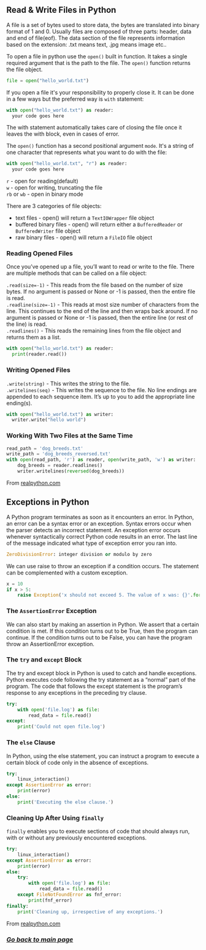 ## Read & Write Files in Python

A file is a set of bytes used to store data, the bytes are translated into binary format of 1 and 0. Usually files are composed of three parts: header, data and end of file(eof). The data section of the file represents information based on the extension: .txt means text, .jpg means image etc..

To open a file in python use the `open()` built in function. It takes a single required argument that is the path to the file. The `open()` function returns the file object.

``` python
file = open("hello_world.txt")
```

If you open a file it's your responsibility to properly close it. It can be done in a few ways but the preferred way is `with` statement:

``` python
with open("hello_world.txt") as reader:
  your code goes here
```

The with statement automatically takes care of closing the file once it leaves the with block, even in cases of error.

The `open()` function has a second positional argument `mode`. It's a string of one character that represents what you want to do with the file:  

``` python
with open("hello_world.txt", "r") as reader:
  your code goes here
```

`r` - open for reading(default)  
`w` - open for writing, truncating the file  
`rb` or `wb` - open in binary mode  

There are 3 categories of file objects:

* text files - open() will return a `TextIOWrapper` file object
* buffered binary files - open() will return either a `BufferedReader` or `BufferedWriter` file object
* raw binary files - open() will return a `FileIO` file object

### Reading Opened Files

Once you’ve opened up a file, you’ll want to read or write to the file. There are multiple methods that can be called on a file object:

`.read(size=-1)` - This reads from the file based on the number of size bytes. If no argument is passed or None or -1 is passed, then the entire file is read.  
`.readline(size=-1)` - This reads at most size number of characters from the line. This continues to the end of the line and then wraps back around. If no argument is passed or None or -1 is passed, then the entire line (or rest of the line) is read.  
`.readlines()` - This reads the remaining lines from the file object and returns them as a list.

``` python
with open("hello_world.txt") as reader:
  print(reader.read())
```

### Writing Opened Files

`.write(string)` - 	This writes the string to the file.  
`.writelines(seq)` - This writes the sequence to the file. No line endings are appended to each sequence item. It’s up to you to add the appropriate line ending(s).  

``` python
with open("hello_world.txt") as writer:
  writer.write("hello world")
```

### Working With Two Files at the Same Time

``` python
read_path = 'dog_breeds.txt'
write_path = 'dog_breeds_reversed.txt'
with open(read_path, 'r') as reader, open(write_path, 'w') as writer:
    dog_breeds = reader.readlines()
    writer.writelines(reversed(dog_breeds))
```

From [realpython.com](https://realpython.com/read-write-files-python/)

## Exceptions in Python

A Python program terminates as soon as it encounters an error. In Python, an error can be a syntax error or an exception. Syntax errors occur when the parser detects an incorrect statement. An exception error occurs whenever syntactically correct Python code results in an error. The last line of the message indicated what type of exception error you ran into.

```python
ZeroDivisionError: integer division or modulo by zero
```

We can use raise to throw an exception if a condition occurs. The statement can be complemented with a custom exception.

```python
x = 10
if x > 5:
    raise Exception('x should not exceed 5. The value of x was: {}'.format(x))
```

### The `AssertionError` Exception

We can also start by making an assertion in Python. We assert that a certain condition is met. If this condition turns out to be True, then the program can continue. If the condition turns out to be False, you can have the program throw an AssertionError exception.

### The `try` and `except` Block

The try and except block in Python is used to catch and handle exceptions. Python executes code following the try statement as a “normal” part of the program. The code that follows the except statement is the program’s response to any exceptions in the preceding try clause.

```python
try:
    with open('file.log') as file:
        read_data = file.read()
except:
    print('Could not open file.log')
```

### The `else` Clause

In Python, using the else statement, you can instruct a program to execute a certain block of code only in the absence of exceptions.

```python
try:
    linux_interaction()
except AssertionError as error:
    print(error)
else:
    print('Executing the else clause.')
```

### Cleaning Up After Using `finally`

`finally` enables you to execute sections of code that should always run, with or without any previously encountered exceptions.

```python
try:
    linux_interaction()
except AssertionError as error:
    print(error)
else:
    try:
        with open('file.log') as file:
            read_data = file.read()
    except FileNotFoundError as fnf_error:
        print(fnf_error)
finally:
    print('Cleaning up, irrespective of any exceptions.')
```

From [realpython.com](https://realpython.com/python-exceptions/)

### [_Go back to main page_](README.md)